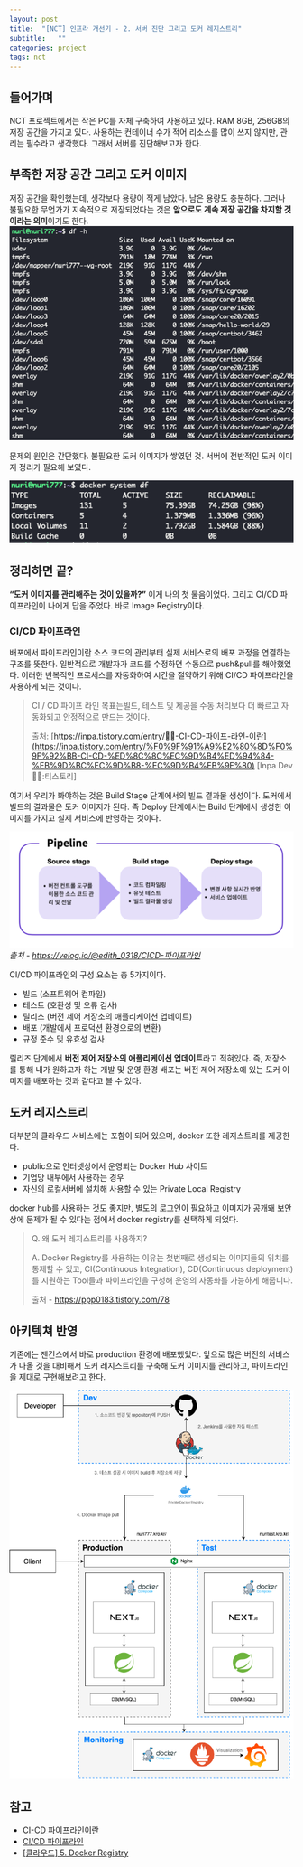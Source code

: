 ```yaml
---
layout: post
title:  "[NCT] 인프라 개선기 - 2. 서버 진단 그리고 도커 레지스트리"
subtitle:   ""
categories: project
tags: nct
---
```


## 들어가며
NCT 프로젝트에서는 작은 PC를 자체 구축하여 사용하고 있다. RAM 8GB, 256GB의 저장 공간을 가지고 있다. 사용하는 컨테이너 수가 적어 리소스를 많이 쓰지 않지만, 관리는 필수라고 생각했다. 그래서 서버를 진단해보고자 한다. 

## 부족한 저장 공간 그리고 도커 이미지

저장 공간을 확인했는데, 생각보다 용량이 적게 남았다. 남은 용량도 충분하다. 그러나 불필요한 무언가가 지속적으로 저장되었다는 것은 **앞으로도 계속 저장 공간을 차지할 것이라는 의미**이기도 한다.
![](/assets/post/project/nct/2024-01-19/df.png)

문제의 원인은 간단했다. 불필요한 도커 이미지가 쌓였던 것. 서버에 전반적인 도커 이미지 정리가 필요해 보였다. 

![file](/assets/post/project/nct/2024-01-19/docker_df.png)

## 정리하면 끝?

**“도커 이미지를 관리해주는 것이 있을까?”** 이게 나의 첫 물음이었다. 그리고 CI/CD 파이프라인이 나에게 답을 주었다. 바로 Image Registry이다. 

### CI/CD 파이프라인

배포에서 파이프라인이란 소스 코드의 관리부터 실제 서비스로의 배포 과정을 연결하는 구조를 뜻한다. 일반적으로 개발자가 코드를 수정하면 수동으로 push&pull를 해야했었다. 이러한 반복적인 프로세스를 자동화하여 시간을 절약하기 위해 CI/CD 파이프라인을 사용하게 되는 것이다. 

> CI / CD 파이프 라인 목표는빌드, 테스트 및 제공을 수동 처리보다 더 빠르고 자동화되고 안정적으로 만드는 것이다.
> 
> 
> 출처: [https://inpa.tistory.com/entry/👩‍💻-CI-CD-파이프-라인-이란](https://inpa.tistory.com/entry/%F0%9F%91%A9%E2%80%8D%F0%9F%92%BB-CI-CD-%ED%8C%8C%EC%9D%B4%ED%94%84-%EB%9D%BC%EC%9D%B8-%EC%9D%B4%EB%9E%80)
> [Inpa Dev 👨‍💻:티스토리]

여기서 우리가 봐야하는 것은 Build Stage 단계에서의 빌드 결과물 생성이다. 도커에서 빌드의 결과물은 도커 이미지가 된다. 즉 Deploy 단계에서는 Build 단계에서 생성한 이미지를 가지고 실제 서비스에 반영하는 것이다.

![](/assets/post/project/nct/2024-01-19/CI:CD%20pipeline.png)
_출처 - https://velog.io/@edith_0318/CICD-파이프라인_

CI/CD 파이프라인의 구성 요소는 총 5가지이다. 

- 빌드 (소프트웨어 컴파일)
- 테스트 (호환성 및 오류 검사)
- 릴리스 (버전 제어 저장소의 애플리케이션 업데이트)
- 배포 (개발에서 프로덕션 환경으로의 변환)
- 규정 준수 및 유효성 검사

릴리즈 단계에서 **버전 제어 저장소의 애플리케이션 업데이트**라고 적혀있다. 즉, 저장소를 통해 내가 원하고자 하는 개발 및 운영 환경 배포는 버전 제어 저장소에 있는 도커 이미지를 배포하는 것과 같다고 볼 수 있다. 

## 도커 레지스트리

대부분의 클라우드 서비스에는 포함이 되어 있으며, docker 또한 레지스트리를 제공한다. 

- public으로 인터넷상에서 운영되는 Docker Hub 사이트
- 기업망 내부에서 사용하는 경우
- 자신의 로컬서버에 설치해 사용할 수 있는 Private Local Registry

docker hub를 사용하는 것도 좋지만, 별도의 로그인이 필요하고 이미지가 공개돼 보안상에 문제가 될 수 있다는 점에서 docker registry를 선택하게 되었다. 

> Q. 왜 도커 레지스트리를 사용하지?
> 
> 
> A. Docker Registry를 사용하는 이유는 첫번째로 생성되는 이미지들의 위치를 통제할 수 있고, CI(Continuous Integration), CD(Continuous deployment)를 지원하는 Tool들과 파이프라인을 구성해 운영의 자동화를 가능하게 해줍니다.
> 
> 출처 - https://ppp0183.tistory.com/78

## 아키텍쳐 반영

기존에는 젠킨스에서 바로 production 환경에 배포했었다. 앞으로 많은 버전의 서비스가 나올 것을 대비해서 도커 레지스트리를 구축해 도커 이미지를 관리하고, 파이프라인을 제대로 구현해보려고 한다.

![](/assets/post/project/nct/2024-01-19/20240119_nct_arch_v0.2.png)

## 참고
- [CI-CD 파이프라인이란](https://inpa.tistory.com/entry/👩‍💻-CI-CD-파이프-라인-이란)
- [CI/CD 파이프라인](https://velog.io/@edith_0318/CICD-파이프라인)
- [[클라우드] 5. Docker Registry](https://ppp0183.tistory.com/78)